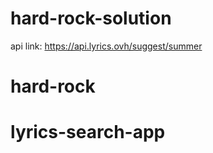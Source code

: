 # hard-rock-solution
api link: https://api.lyrics.ovh/suggest/summer
# hard-rock
# lyrics-search-app
